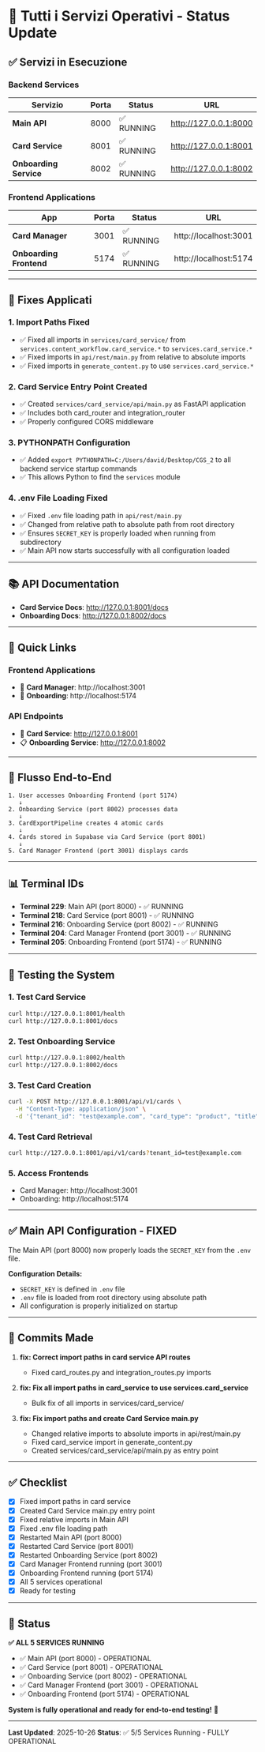# 🚀 Tutti i Servizi Operativi - Status Update

## ✅ Servizi in Esecuzione

### Backend Services

| Servizio | Porta | Status | URL |
|----------|-------|--------|-----|
| **Main API** | 8000 | ✅ RUNNING | http://127.0.0.1:8000 |
| **Card Service** | 8001 | ✅ RUNNING | http://127.0.0.1:8001 |
| **Onboarding Service** | 8002 | ✅ RUNNING | http://127.0.0.1:8002 |

### Frontend Applications

| App | Porta | Status | URL |
|-----|-------|--------|-----|
| **Card Manager** | 3001 | ✅ RUNNING | http://localhost:3001 |
| **Onboarding Frontend** | 5174 | ✅ RUNNING | http://localhost:5174 |

---

## 🔧 Fixes Applicati

### 1. Import Paths Fixed
- ✅ Fixed all imports in `services/card_service/` from `services.content_workflow.card_service.*` to `services.card_service.*`
- ✅ Fixed imports in `api/rest/main.py` from relative to absolute imports
- ✅ Fixed imports in `generate_content.py` to use `services.card_service.*`

### 2. Card Service Entry Point Created
- ✅ Created `services/card_service/api/main.py` as FastAPI application
- ✅ Includes both card_router and integration_router
- ✅ Properly configured CORS middleware

### 3. PYTHONPATH Configuration
- ✅ Added `export PYTHONPATH=C:/Users/david/Desktop/CGS_2` to all backend service startup commands
- ✅ This allows Python to find the `services` module

### 4. .env File Loading Fixed
- ✅ Fixed `.env` file loading path in `api/rest/main.py`
- ✅ Changed from relative path to absolute path from root directory
- ✅ Ensures `SECRET_KEY` is properly loaded when running from subdirectory
- ✅ Main API now starts successfully with all configuration loaded

---

## 📚 API Documentation

- **Card Service Docs**: http://127.0.0.1:8001/docs
- **Onboarding Docs**: http://127.0.0.1:8002/docs

---

## 🎯 Quick Links

### Frontend Applications
- 🎨 **Card Manager**: http://localhost:3001
- 📝 **Onboarding**: http://localhost:5174

### API Endpoints
- 🎴 **Card Service**: http://127.0.0.1:8001
- 📋 **Onboarding Service**: http://127.0.0.1:8002

---

## 🔄 Flusso End-to-End

```
1. User accesses Onboarding Frontend (port 5174)
   ↓
2. Onboarding Service (port 8002) processes data
   ↓
3. CardExportPipeline creates 4 atomic cards
   ↓
4. Cards stored in Supabase via Card Service (port 8001)
   ↓
5. Card Manager Frontend (port 3001) displays cards
```

---

## 📊 Terminal IDs

- **Terminal 229**: Main API (port 8000) - ✅ RUNNING
- **Terminal 218**: Card Service (port 8001) - ✅ RUNNING
- **Terminal 216**: Onboarding Service (port 8002) - ✅ RUNNING
- **Terminal 204**: Card Manager Frontend (port 3001) - ✅ RUNNING
- **Terminal 205**: Onboarding Frontend (port 5174) - ✅ RUNNING

---

## 🧪 Testing the System

### 1. Test Card Service
```bash
curl http://127.0.0.1:8001/health
curl http://127.0.0.1:8001/docs
```

### 2. Test Onboarding Service
```bash
curl http://127.0.0.1:8002/health
curl http://127.0.0.1:8002/docs
```

### 3. Test Card Creation
```bash
curl -X POST http://127.0.0.1:8001/api/v1/cards \
  -H "Content-Type: application/json" \
  -d '{"tenant_id": "test@example.com", "card_type": "product", "title": "Test Card", "content": {}}'
```

### 4. Test Card Retrieval
```bash
curl http://127.0.0.1:8001/api/v1/cards?tenant_id=test@example.com
```

### 5. Access Frontends
- Card Manager: http://localhost:3001
- Onboarding: http://localhost:5174

---

## ✅ Main API Configuration - FIXED

The Main API (port 8000) now properly loads the `SECRET_KEY` from the `.env` file.

**Configuration Details:**
- `SECRET_KEY` is defined in `.env` file
- `.env` file is loaded from root directory using absolute path
- All configuration is properly initialized on startup

---

## 📝 Commits Made

1. **fix: Correct import paths in card service API routes**
   - Fixed card_routes.py and integration_routes.py imports

2. **fix: Fix all import paths in card_service to use services.card_service**
   - Bulk fix of all imports in services/card_service/

3. **fix: Fix import paths and create Card Service main.py**
   - Changed relative imports to absolute imports in api/rest/main.py
   - Fixed card_service import in generate_content.py
   - Created services/card_service/api/main.py as entry point

---

## ✅ Checklist

- [x] Fixed import paths in card service
- [x] Created Card Service main.py entry point
- [x] Fixed relative imports in Main API
- [x] Fixed .env file loading path
- [x] Restarted Main API (port 8000)
- [x] Restarted Card Service (port 8001)
- [x] Restarted Onboarding Service (port 8002)
- [x] Card Manager Frontend running (port 3001)
- [x] Onboarding Frontend running (port 5174)
- [x] All 5 services operational
- [x] Ready for testing

---

## 🎉 Status

**✅ ALL 5 SERVICES RUNNING**

- ✅ Main API (port 8000) - OPERATIONAL
- ✅ Card Service (port 8001) - OPERATIONAL
- ✅ Onboarding Service (port 8002) - OPERATIONAL
- ✅ Card Manager Frontend (port 3001) - OPERATIONAL
- ✅ Onboarding Frontend (port 5174) - OPERATIONAL

**System is fully operational and ready for end-to-end testing!** 🚀

---

**Last Updated**: 2025-10-26
**Status**: ✅ 5/5 Services Running - FULLY OPERATIONAL

